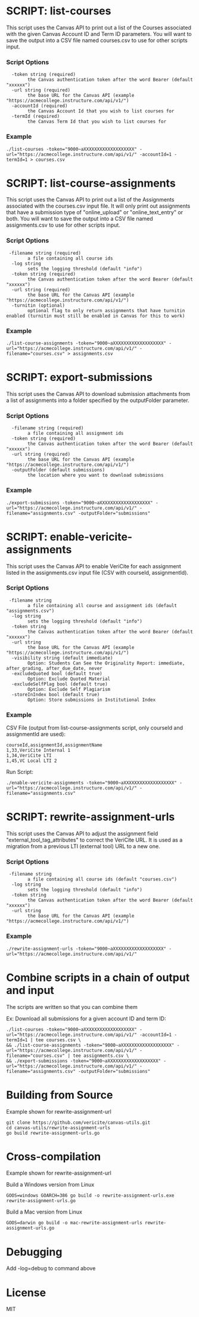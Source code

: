 # SCRIPT: list-courses

This script uses the Canvas API to print out a list of the Courses associated with the given Canvas Account ID and Term ID parameters. You will want to save the output into a CSV file named courses.csv to use for other scripts input.

### Script Options

```
  -token string (required)
        the Canvas authentication token after the word Bearer (default "xxxxxx")
  -url string (required)
        the base URL for the Canvas API (example "https://acmecollege.instructure.com/api/v1/")
  -accountId (required)
        the Canvas Account Id that you wish to list courses for
  -termId (required)
        the Canvas Term Id that you wish to list courses for
```

### Example
```
./list-courses -token="9000~aXXXXXXXXXXXXXXXXXXX" -url="https://acmecollege.instructure.com/api/v1/" -accountId=1 -termId=1 > courses.csv
```

# SCRIPT: list-course-assignments

This script uses the Canvas API to print out a list of the Assignments associated with the courses.csv input file. It will only print out assignments that have a submission type of "online_upload" or "online_text_entry" or both. You will want to save the output into a CSV file named assignments.csv to use for other scripts input.

### Script Options

```
 -filename string (required)
        a file containing all course ids
  -log string
        sets the logging threshold (default "info")
  -token string (required)
        the Canvas authentication token after the word Bearer (default "xxxxxx")
  -url string (required)
        the base URL for the Canvas API (example "https://acmecollege.instructure.com/api/v1/")
  -turnitin (optional)
        optional flag to only return assignments that have turnitin enabled (turnitin must still be enabled in Canvas for this to work)
```

### Example
```
./list-course-assignments -token="9000~aXXXXXXXXXXXXXXXXXXX" -url="https://acmecollege.instructure.com/api/v1/" -filename="courses.csv" > assignments.csv
```

# SCRIPT: export-submissions

This script uses the Canvas API to download submission attachments from a list of assignments into a folder specified by the outputFolder parameter.

### Script Options

```
  -filename string (required)
        a file containing all assignment ids
  -token string (required)
        the Canvas authentication token after the word Bearer (default "xxxxxx")
  -url string (required)
        the base URL for the Canvas API (example "https://acmecollege.instructure.com/api/v1/")
  -outputFolder (default submissions)
        the location where you want to download submissions
```

### Example
```
./export-submissions -token="9000~aXXXXXXXXXXXXXXXXXXX" -url="https://acmecollege.instructure.com/api/v1/" -filename="assignments.csv" -outputFolder="submissions"
```

# SCRIPT: enable-vericite-assignments

This script uses the Canvas API to enable VeriCite for each assignment listed in the assignments.csv input file (CSV with courseId, assignmentId).

### Script Options

```
 -filename string
        a file containing all course and assignment ids (default "assignments.csv")
  -log string
        sets the logging threshold (default "info")
  -token string
        the Canvas authentication token after the word Bearer (default "xxxxxx")
  -url string
        the base URL for the Canvas API (example "https://acmecollege.instructure.com/api/v1/")
  -visibility string (default immediate)
        Option: Students Can See the Originality Report: immediate, after_grading, after_due_date, never
  -excludeQuoted bool (default true)
        Option: Exclude Quoted Material
  -excludeSelfPlag bool (default true)
        Option: Exclude Self Plagiarism
  -storeInIndex bool (default true)
        Option: Store submissions in Institutional Index
```

### Example
CSV File (output from list-course-assignments script, only courseId and assignmentId are used):
```
courseId,assignmentId,assignmentName
1,33,VeriCite Internal 1
1,34,VeriCite LTI
1,45,VC Local LTI 2
```
Run Script:
```
./enable-vericite-assignments -token="9000~aXXXXXXXXXXXXXXXXXXX" -url="https://acmecollege.instructure.com/api/v1/" -filename="assignments.csv"
```

# SCRIPT: rewrite-assignment-urls

This script uses the Canvas API to adjust the assignment field "external_tool_tag_attributes" to correct the VeriCite URL. It is used as a migration from a previous LTI (external tool) URL to a new one.

### Script Options

```
 -filename string
        a file containing all course ids (default "courses.csv")
  -log string
        sets the logging threshold (default "info")
  -token string
        the Canvas authentication token after the word Bearer (default "xxxxxx")
  -url string
        the base URL for the Canvas API (example "https://acmecollege.instructure.com/api/v1/")
```

### Example
```
./rewrite-assignment-urls -token="9000~aXXXXXXXXXXXXXXXXXXX" -url="https://acmecollege.instructure.com/api/v1/"
```

# Combine scripts in a chain of output and input

The scripts are written so that you can combine them

Ex: Download all submissions for a given account ID and term ID:

```
./list-courses -token="9000~aXXXXXXXXXXXXXXXXXXX" -url="https://acmecollege.instructure.com/api/v1/" -accountId=1 -termId=1 | tee courses.csv \
&& ./list-course-assignments -token="9000~aXXXXXXXXXXXXXXXXXXX" -url="https://acmecollege.instructure.com/api/v1/" -filename="courses.csv" | tee assignments.csv \
&& ./export-submissions -token="9000~aXXXXXXXXXXXXXXXXXXX" -url="https://acmecollege.instructure.com/api/v1/" -filename="assignments.csv" -outputFolder="submissions"
```


# Building from Source
Example shown for rewrite-assignment-url
```
git clone https://github.com/vericite/canvas-utils.git
cd canvas-utils/rewrite-assignment-urls
go build rewrite-assignment-urls.go
```

# Cross-compilation
Example shown for rewrite-assignment-url

Build a Windows version from Linux

```
GOOS=windows GOARCH=386 go build -o rewrite-assignment-urls.exe rewrite-assignment-urls.go
```

Build a Mac version from Linux

```
GOOS=darwin go build -o mac-rewrite-assignment-urls rewrite-assignment-urls.go
```

# Debugging

Add -log=debug to command above

# License

MIT
